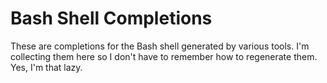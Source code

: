 # Bash Shell Completions

These are completions for the Bash shell generated by various tools. I'm collecting them here so I don't have to remember how to regenerate them. Yes, I'm that lazy.